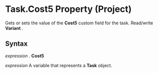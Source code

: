 
# Task.Cost5 Property (Project)

Gets or sets the value of the  **Cost5** custom field for the task. Read/write **Variant** .


## Syntax

 _expression_ . **Cost5**

 _expression_ A variable that represents a **Task** object.

